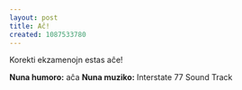 ```yaml
---
layout: post
title: Aĉ!
created: 1087533780
---
```

Korekti ekzamenojn estas aĉe!

<b>Nuna humoro:</b> aĉa
<b>Nuna muziko:</b> Interstate 77 Sound Track
